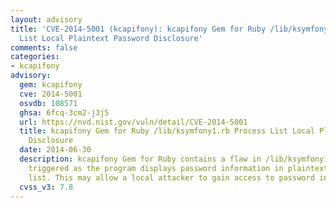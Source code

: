 ```yaml
---
layout: advisory
title: 'CVE-2014-5001 (kcapifony): kcapifony Gem for Ruby /lib/ksymfony1.rb Process
  List Local Plaintext Password Disclosure'
comments: false
categories:
- kcapifony
advisory:
  gem: kcapifony
  cve: 2014-5001
  osvdb: 108571
  ghsa: 6fcq-3cm2-j3j5
  url: https://nvd.nist.gov/vuln/detail/CVE-2014-5001
  title: kcapifony Gem for Ruby /lib/ksymfony1.rb Process List Local Plaintext Password
    Disclosure
  date: 2014-06-30
  description: kcapifony Gem for Ruby contains a flaw in /lib/ksymfony1.rb that is
    triggered as the program displays password information in plaintext in the process
    list. This may allow a local attacker to gain access to password information.
  cvss_v3: 7.8
---
```


